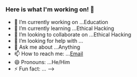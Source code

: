 ### Here is what I'm working on! 👋




- 🔭 I’m currently working on ...Education
- 🌱 I’m currently learning ...Ethical Hacking
- 👯 I’m looking to collaborate on ...Ethical Hacking
- 🤔 I’m looking for help with ...
- 💬 Ask me about ...Anything
- 📫 How to reach me: ...[Email](karthikthiyagarajan07@gmail.com)
- 😄 Pronouns: ...He/Him
- ⚡ Fun fact: ...
-->
